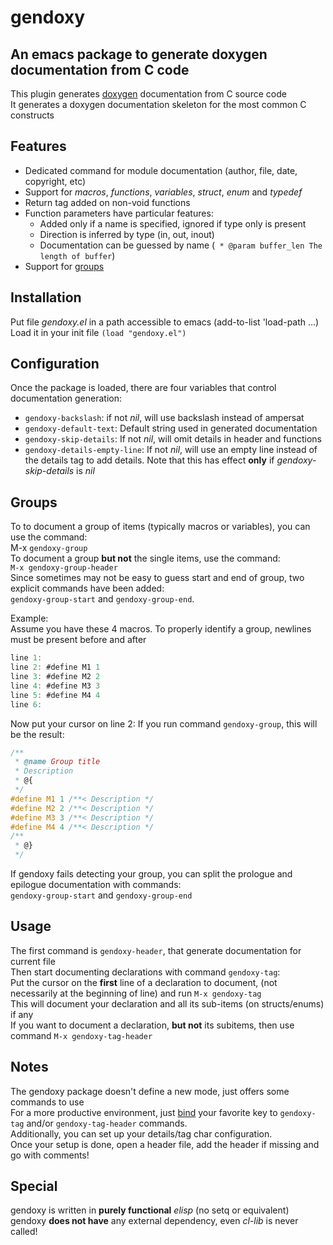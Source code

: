 # gendoxy

## An emacs package to generate doxygen documentation from C code
This plugin generates [doxygen](http://doxygen.org ) documentation from C source code\
It generates a doxygen documentation skeleton for the most common C constructs

## Features
* Dedicated command for module documentation (author, file, date, copyright, etc)
* Support for _macros_, _functions_, _variables_, _struct_, _enum_ and _typedef_
* Return tag added on non-void functions
* Function parameters have particular features:
  * Added only if a name is specified, ignored if type only is present
  * Direction is inferred by type (in, out, inout)
  * Documentation can be guessed by name (` * @param buffer_len The length of buffer`)
* Support for [groups](#groups)

## Installation
Put file _gendoxy.el_ in a path accessible to emacs (add-to-list 'load-path ...)\
Load it in your init file `(load "gendoxy.el")`

## Configuration
Once the package is loaded, there are four variables that control documentation generation:
* `gendoxy-backslash`: if not _nil_, will use backslash instead of ampersat
* `gendoxy-default-text`: Default string used in generated documentation
* `gendoxy-skip-details`: If not _nil_, will omit details in header and functions
* `gendoxy-details-empty-line`: If not _nil_, will use an empty line instead of
the details tag to add details. Note that this has effect **only** if _gendoxy-skip-details_ is _nil_

<a name="groups"></a>
## Groups
To to document a group of items (typically macros or variables), you can use the command:\
M-x `gendoxy-group`\
To document a group __but not__ the single items, use the command:\
`M-x gendoxy-group-header`\
Since sometimes may not be easy to guess start and end of group, two explicit commands have been added:\
`gendoxy-group-start` and `gendoxy-group-end`.

Example:\
Assume you have these 4 macros. To properly identify a group, newlines must be present before and after

```C
line 1:
line 2: #define M1 1
line 3: #define M2 2
line 4: #define M3 3
line 5: #define M4 4
line 6:
```

Now put your cursor on line 2: If you run command `gendoxy-group`, this will be the result:
```C
/**
 * @name Group title
 * Description
 * @{
 */
#define M1 1 /**< Description */
#define M2 2 /**< Description */
#define M3 3 /**< Description */
#define M4 4 /**< Description */
/**
 * @}
 */
```

If gendoxy fails detecting your group, you can split the prologue and epilogue documentation with commands:\
`gendoxy-group-start` and `gendoxy-group-end`

## Usage
The first command is `gendoxy-header`, that generate documentation for current file\
Then start documenting declarations with command `gendoxy-tag`:\
Put the cursor on the **first** line of a declaration to document, (not necessarily
at the beginning of line) and run `M-x gendoxy-tag`\
This will document your declaration and all its sub-items (on structs/enums) if any\
If you want to document a declaration, **but not** its subitems, then use command `M-x gendoxy-tag-header`

## Notes
The gendoxy package doesn't define a new mode, just offers some commands to use\
For a more productive environment, just [bind](https://www.gnu.org/software/emacs/manual/html_node/emacs/Key-Bindings.html) your favorite key to
`gendoxy-tag` and/or `gendoxy-tag-header` commands.\
Additionally, you can set up your details/tag char configuration.\
Once your setup is done, open a header file, add the header if missing and go with comments!

## Special
gendoxy is written in **purely functional** _elisp_ (no setq or equivalent)\
gendoxy **does not have** any external dependency, even _cl-lib_ is never called!
